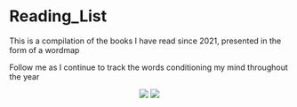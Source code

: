 # Reading_List
This is a compilation of the books I have read since 2021, presented in the form of a wordmap

Follow me as I continue to track the words conditioning my mind throughout the year

<p  align="center">
  <img  src="https://user-images.githubusercontent.com/92489108/210157594-8eb04047-bac7-4981-bb51-71b69bc3a425.png" />
  
  <img src="https://user-images.githubusercontent.com/92489108/210179660-4ba8a56a-44db-473a-8af4-91b01fb40fbe.png" />
</P>

